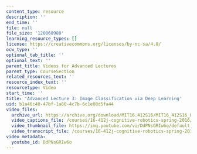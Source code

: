 ```yaml
---
content_type: resource
description: ''
end_time: ''
file: null
file_size: '120060980'
learning_resource_types: []
license: https://creativecommons.org/licenses/by-nc-sa/4.0/
ocw_type: ''
optional_tab_title: ''
optional_text: ''
parent_title: Videos for Advanced Lectures
parent_type: CourseSection
related_resources_text: ''
resource_index_text: ''
resourcetype: Video
start_time: ''
title: 'Advanced Lecture 3: Image Classification via Deep Learning'
uid: b1a46c40-47bf-1a80-4c7b-6c1e08d5fa44
video_files:
  archive_url: https://archive.org/download/MIT16.412S16/MIT16_412S16_Lec3_Deep_Learning_300k.mp4
  video_captions_file: /courses/16-412j-cognitive-robotics-spring-2016/82aae6b5b285585788d81d781af311c8_DdPNsGRIw6o.vtt
  video_thumbnail_file: https://img.youtube.com/vi/DdPNsGRIw6o/default.jpg
  video_transcript_file: /courses/16-412j-cognitive-robotics-spring-2016/b9e1d3715aad30967a9f17d43ece2e40_DdPNsGRIw6o.pdf
video_metadata:
  youtube_id: DdPNsGRIw6o
---
```

